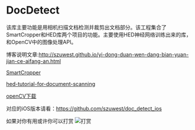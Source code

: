 # DocDetect

该库主要功能是用相机扫描文档检测并裁剪出文档部分。该工程集合了SmartCropper和HED库两个项目的功能。主要使用HED神经网络训练出来的库，和OpenCV中的图像处理API。

博客说明文章:http://szuwest.github.io/yi-dong-duan-wen-dang-bian-yuan-jian-ce-aifang-an.html


[SmartCropper](https://github.com/pqpo/SmartCropper)

[hed-tutorial-for-document-scanning](https://github.com/fengjian0106/hed-tutorial-for-document-scanning)

[openCV下载](https://opencv.org/releases/)

对应的iOS版本请看：https://github.com/szuwest/doc_detect_ios

如果对你有用或许你可以打赏
![打赏](https://raw.githubusercontent.com/szuwest/szuwest.github.io/master/images/2018-02-21%20133111.jpg)
